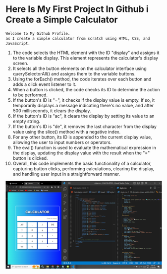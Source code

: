 # Here Is My First Project In Github i Create a Simple Calculator 

```
Welcome to My Github Profile.
as I create a simple calculator from scratch using HTML, CSS, and JavaScript.
```
1) The code selects the HTML element with the ID "display" and assigns it to the variable display. This element represents the calculator's display screen.
2) It selects all the button elements on the calculator interface using querySelectorAll() and assigns them to the variable buttons.
3) Using the forEach() method, the code iterates over each button and adds a click event listener to it.
4) When a button is clicked, the code checks its ID to determine the action to be performed.
5) If the button's ID is "=", it checks if the display value is empty. If so, it temporarily displays a message indicating there's no value, and after 500 milliseconds, it clears the display.
6) If the button's ID is "ac", it clears the display by setting its value to an empty string.
7) If the button's ID is "de", it removes the last character from the display value using the slice() method with a negative index.
8) For any other button, its ID is appended to the current display value, allowing the user to input numbers or operators.
9) The eval() function is used to evaluate the mathematical expression in the display, updating the display value with the result when the "=" button is clicked.
10) Overall, this code implements the basic functionality of a calculator, capturing button clicks, performing calculations, clearing the display, and handling user input in a straightforward manner.

![image](https://github.com/ParagUnhale1998/calculator/blob/main/calculator%20image.png)
